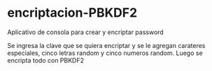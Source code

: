 # encriptacion-PBKDF2
Aplicativo de consola para crear y encriptar password

Se ingresa la clave que se quiera encriptar y se le agregan carateres especiales, cinco letras random y cinco numeros random.
Luego se encripta todo con PBKDF2
